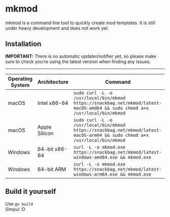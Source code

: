 # mkmod

mkmod is a command line tool to quickly create mod templates. It is still under heavy development and does not work yet.

## Installation

**IMPORTANT:** There is no automatic updater/notifier yet, so please make sure to check you're using the latest version
when finding any issues.
***
| Operating System | Architecture  | Command                                                                                                                     |
|------------------|---------------|-----------------------------------------------------------------------------------------------------------------------------|
| macOS            | Intel x86-64  | `sudo curl -L -o /usr/local/bin/mkmod https://snackbag.net/mkmod/latest-macOS-amd64 && sudo chmod a+x /usr/local/bin/mkmod` |
| macOS            | Apple Silicon | `sudo curl -L -o /usr/local/bin/mkmod https://snackbag.net/mkmod/latest-macOS-arm64 && sudo chmod a+x /usr/local/bin/mkmod` |
| Windows          | 64-bit x86-64 | `curl -L -o mkmod.exe https://snackbag.net/mkmod/latest-windows-amd64.exe && mkmod.exe`                                     |
| Windows          | 64-bit ARM    | `curl -L -o mkmod.exe https://snackbag.net/mkmod/latest-windows-arm64.exe && mkmod.exe`                                     |

## Build it yourself

Use `go build`\
Simpul :D
